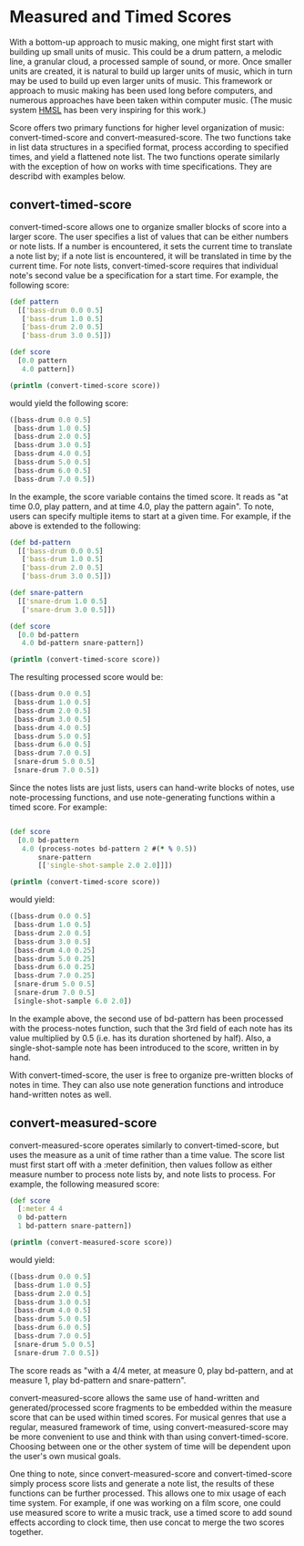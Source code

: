 # Measured and Timed Scores

With a bottom-up approach to music making, one might first start with building up small units of music.  This could be a drum pattern, a melodic line, a granular cloud, a processed sample of sound, or more.  Once smaller units are created, it is natural to build up larger units of music, which in turn may be used to build up even larger units of music. This framework or approach to music making has been used long before computers, and numerous approaches have been taken within computer music. (The music system [HMSL](http://www.softsynth.com/hmsl/) has been very inspiring for this work.)

Score offers two primary functions for higher level organization of music: convert-timed-score and convert-measured-score. The two functions take in list data structures in a specified format, process according to specified times, and yield a flattened note list. The two functions operate similarly with the exception of how on works with time specifications.  They are describd with examples below.

## convert-timed-score

convert-timed-score allows one to organize smaller blocks of score into a larger score.  The user specifies a list of values that can be either numbers or note lists.  If a number is encountered, it sets the current time to translate a note list by; if a note list is encountered, it will be translated in time by the current time.  For note lists, convert-timed-score requires that individual note's second value be a specification for a start time. For example, the following score:

```clojure
(def pattern
  [['bass-drum 0.0 0.5]
   ['bass-drum 1.0 0.5]
   ['bass-drum 2.0 0.5]
   ['bass-drum 3.0 0.5]])

(def score
  [0.0 pattern
   4.0 pattern])

(println (convert-timed-score score))
```

would yield the following score:

```clojure
([bass-drum 0.0 0.5] 
 [bass-drum 1.0 0.5] 
 [bass-drum 2.0 0.5] 
 [bass-drum 3.0 0.5] 
 [bass-drum 4.0 0.5] 
 [bass-drum 5.0 0.5] 
 [bass-drum 6.0 0.5] 
 [bass-drum 7.0 0.5])
```

In the example, the score variable contains the timed score.  It reads as "at time 0.0, play pattern, and at time 4.0, play the pattern again". To note, users can specify multiple items to start at a given time.  For example, if the above is extended to the following:

```clojure
(def bd-pattern
  [['bass-drum 0.0 0.5]
   ['bass-drum 1.0 0.5]
   ['bass-drum 2.0 0.5]
   ['bass-drum 3.0 0.5]])

(def snare-pattern
  [['snare-drum 1.0 0.5]
   ['snare-drum 3.0 0.5]])

(def score
  [0.0 bd-pattern 
   4.0 bd-pattern snare-pattern])

(println (convert-timed-score score))
```

The resulting processed score would be:

```clojure
([bass-drum 0.0 0.5] 
 [bass-drum 1.0 0.5] 
 [bass-drum 2.0 0.5] 
 [bass-drum 3.0 0.5] 
 [bass-drum 4.0 0.5] 
 [bass-drum 5.0 0.5] 
 [bass-drum 6.0 0.5] 
 [bass-drum 7.0 0.5] 
 [snare-drum 5.0 0.5] 
 [snare-drum 7.0 0.5])
```

Since the notes lists are just lists, users can hand-write blocks of notes, use note-processing functions, and use note-generating functions within a timed score. For example:

```clojure

(def score
  [0.0 bd-pattern 
   4.0 (process-notes bd-pattern 2 #(* % 0.5)) 
       snare-pattern
       [['single-shot-sample 2.0 2.0]]])

(println (convert-timed-score score))
```

would yield:

```clojure
([bass-drum 0.0 0.5] 
 [bass-drum 1.0 0.5] 
 [bass-drum 2.0 0.5] 
 [bass-drum 3.0 0.5] 
 [bass-drum 4.0 0.25] 
 [bass-drum 5.0 0.25] 
 [bass-drum 6.0 0.25] 
 [bass-drum 7.0 0.25] 
 [snare-drum 5.0 0.5] 
 [snare-drum 7.0 0.5] 
 [single-shot-sample 6.0 2.0])
```

In the example above, the second use of bd-pattern has been processed with the process-notes function, such that the 3rd field of each note has its value multiplied by 0.5 (i.e. has its duration shortened by half).  Also, a single-shot-sample note has been introduced to the score, written in by hand. 

With convert-timed-score, the user is free to organize pre-written blocks of notes in time. They can also use note generation functions and introduce hand-written notes as well.  

## convert-measured-score

convert-measured-score operates similarly to convert-timed-score, but uses the measure as a unit of time rather than a time value. The score list must first start off with a :meter definition, then values follow as either measure number to process note lists by, and note lists to process.  For example, the following measured score:

```clojure
(def score
  [:meter 4 4
  0 bd-pattern 
  1 bd-pattern snare-pattern])

(println (convert-measured-score score))
```

would yield:

```clojure
([bass-drum 0.0 0.5] 
 [bass-drum 1.0 0.5] 
 [bass-drum 2.0 0.5] 
 [bass-drum 3.0 0.5] 
 [bass-drum 4.0 0.5] 
 [bass-drum 5.0 0.5] 
 [bass-drum 6.0 0.5] 
 [bass-drum 7.0 0.5] 
 [snare-drum 5.0 0.5] 
 [snare-drum 7.0 0.5])
```

The score reads as "with a 4/4 meter, at measure 0, play bd-pattern, and at measure 1, play bd-pattern and snare-pattern".  

convert-measured-score allows the same use of hand-written and generated/processed score fragments to be embedded within the measure score that can be used within timed scores.  For musical genres that use a regular, measured framework of time, using convert-measured-score may be more convenient to use and think with than using convert-timed-score.  Choosing between one or the other system of time will be dependent upon the user's own musical goals.  

One thing to note, since convert-measured-score and convert-timed-score simply process score lists and generate a note list, the results of these functions can be further processed.  This allows one to mix usage of each time system. For example, if one was working on a film score, one could use measured score to write a music track, use a timed score to add sound effects according to clock time, then use concat to merge the two scores together.


